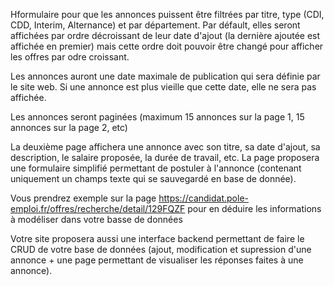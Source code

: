 Hformulaire pour que les annonces puissent être filtrées par titre, type (CDI, CDD, Interim, Alternance) et par département. Par défault, elles seront affichées par ordre décroissant de leur date d'ajout (la dernière ajoutée est affichée en premier) mais cette ordre doit pouvoir être changé pour afficher les offres par odre croissant.

Les annonces auront une date maximale de publication qui sera définie par le site web. Si une annonce est plus vieille que cette date, elle ne sera pas affichée.

Les annonces seront paginées (maximum 15 annonces sur la page 1, 15 annonces sur la page 2, etc)

La deuxième page affichera une annonce avec son titre, sa date d'ajout, sa description, le salaire proposée, la durée de travail, etc. La page proposera une formulaire simplifié permettant de postuler à l'annonce (contenant uniquement un champs texte qui se sauvegardé en base de donnée).

Vous prendrez exemple sur la page https://candidat.pole-emploi.fr/offres/recherche/detail/129FQZF pour en déduire les informations à modéliser dans votre basse de données

Votre site proposera aussi une interface backend permettant de faire le CRUD de votre base de données (ajout, modification et supression d'une annonce + une page permettant de visualiser les réponses faites à une annonce).
